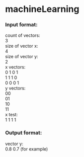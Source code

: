 # machineLearning  
  
### Input format:  
count of vectors:  
3  
size of vector x:  
4  
size of vector y:  
2  
x vectors:  
0 1 0 1  
1 1 1 0  
0 0 0 1  
y vectors:  
00  
01  
10  
11  
x test:  
1 1 1 1  
  
### Output format:  
vector y:  
0.8 0.7 (for example)  
